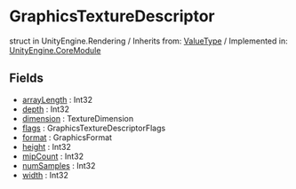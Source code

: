 # GraphicsTextureDescriptor
struct in UnityEngine.Rendering
 / Inherits from: <a href="https://docs.unity3d.com/6000.0/Documentation/ScriptReference/ValueType.html">ValueType</a> / Implemented in: <a href="https://docs.unity3d.com/6000.0/Documentation/ScriptReference/UnityEngine.CoreModule.html">UnityEngine.CoreModule</a>

## Fields
- <a href="https://docs.unity3d.com/6000.0/Documentation/ScriptReference/GraphicsTextureDescriptor-arrayLength.html">arrayLength</a> : Int32
- <a href="https://docs.unity3d.com/6000.0/Documentation/ScriptReference/GraphicsTextureDescriptor-depth.html">depth</a> : Int32
- <a href="https://docs.unity3d.com/6000.0/Documentation/ScriptReference/GraphicsTextureDescriptor-dimension.html">dimension</a> : TextureDimension
- <a href="https://docs.unity3d.com/6000.0/Documentation/ScriptReference/GraphicsTextureDescriptor-flags.html">flags</a> : GraphicsTextureDescriptorFlags
- <a href="https://docs.unity3d.com/6000.0/Documentation/ScriptReference/GraphicsTextureDescriptor-format.html">format</a> : GraphicsFormat
- <a href="https://docs.unity3d.com/6000.0/Documentation/ScriptReference/GraphicsTextureDescriptor-height.html">height</a> : Int32
- <a href="https://docs.unity3d.com/6000.0/Documentation/ScriptReference/GraphicsTextureDescriptor-mipCount.html">mipCount</a> : Int32
- <a href="https://docs.unity3d.com/6000.0/Documentation/ScriptReference/GraphicsTextureDescriptor-numSamples.html">numSamples</a> : Int32
- <a href="https://docs.unity3d.com/6000.0/Documentation/ScriptReference/GraphicsTextureDescriptor-width.html">width</a> : Int32
